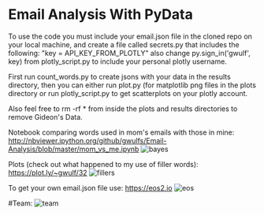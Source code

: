 **Email Analysis With PyData**
===================

To use the code you must include your email.json file in the cloned repo on your local machine, and create a file called secrets.py that includes the following: "key = API_KEY_FROM_PLOTLY" also change py.sign_in('gwulf', key) from plotly_script.py to include your personal plotly username.

First run count_words.py to create jsons with your data in the results directory, then you can either run plot.py (for matplotlib png files in the plots directory or run plotly_script.py to get scatterplots on your plotly account.

Also feel free to rm -rf * from inside the plots and results directories to remove Gideon's Data.

Notebook comparing words used in mom's emails with those in mine:
http://nbviewer.ipython.org/github/gwulfs/Email-Analysis/blob/master/mom_vs_me.ipynb
![bayes](http://i.imgur.com/6YAU6yR.png)

Plots (check out what happened to my use of filler words): https://plot.ly/~gwulf/32
![fillers](http://i.imgur.com/fXufppH.png)

To get your own email.json file use:
https://eos2.io
![eos](http://i.imgur.com/ieOrmEk.png)

#Team:
![team](http://i.imgur.com/GJqc2Q6.png)